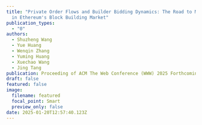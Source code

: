 ```yaml
---
title: "Private Order Flows and Builder Bidding Dynamics: The Road to Monopoly
  in Ethereum's Block Building Market"
publication_types:
  - "0"
authors:
  - Shuzheng Wang
  - Yue Huang
  - Wenqin Zhang
  - Yuming Huang
  - Xuechao Wang
  - Jing Tang
publication: Proceeding of ACM The Web Conference (WWW) 2025 Forthcoming
draft: false
featured: false
image:
  filename: featured
  focal_point: Smart
  preview_only: false
date: 2025-01-20T12:57:40.123Z
---
```


